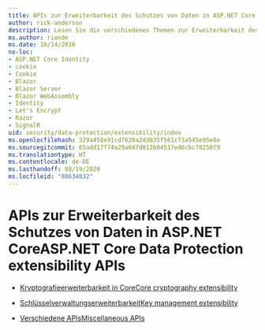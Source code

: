 ```yaml
---
title: APIs zur Erweiterbarkeit des Schutzes von Daten in ASP.NET Core
author: rick-anderson
description: Lesen Sie die verschiedenen Themen zur Erweiterbarkeit des Schutzes von Daten in ASP.NET Core.
ms.author: riande
ms.date: 10/14/2016
no-loc:
- ASP.NET Core Identity
- cookie
- Cookie
- Blazor
- Blazor Server
- Blazor WebAssembly
- Identity
- Let's Encrypt
- Razor
- SignalR
uid: security/data-protection/extensibility/index
ms.openlocfilehash: 329a458e91cd7620a2dd035f561cf3a545e95e8e
ms.sourcegitcommit: 65add17f74a29a647d812b04517e46cbc78258f9
ms.translationtype: HT
ms.contentlocale: de-DE
ms.lasthandoff: 08/19/2020
ms.locfileid: "88634032"
---
```

# <a name="aspnet-core-data-protection-extensibility-apis"></a><span data-ttu-id="cd3ea-103">APIs zur Erweiterbarkeit des Schutzes von Daten in ASP.NET Core</span><span class="sxs-lookup"><span data-stu-id="cd3ea-103">ASP.NET Core Data Protection extensibility APIs</span></span>

* [<span data-ttu-id="cd3ea-104">Kryptografieerweiterbarkeit in Core</span><span class="sxs-lookup"><span data-stu-id="cd3ea-104">Core cryptography extensibility</span></span>](xref:security/data-protection/extensibility/core-crypto)

* [<span data-ttu-id="cd3ea-105">Schlüsselverwaltungserweiterbarkeit</span><span class="sxs-lookup"><span data-stu-id="cd3ea-105">Key management extensibility</span></span>](xref:security/data-protection/extensibility/key-management)

* [<span data-ttu-id="cd3ea-106">Verschiedene APIs</span><span class="sxs-lookup"><span data-stu-id="cd3ea-106">Miscellaneous APIs</span></span>](xref:security/data-protection/extensibility/misc-apis)
